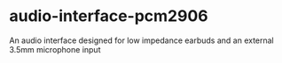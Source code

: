 # audio-interface-pcm2906
An audio interface designed for low impedance earbuds and an external 3.5mm microphone input
